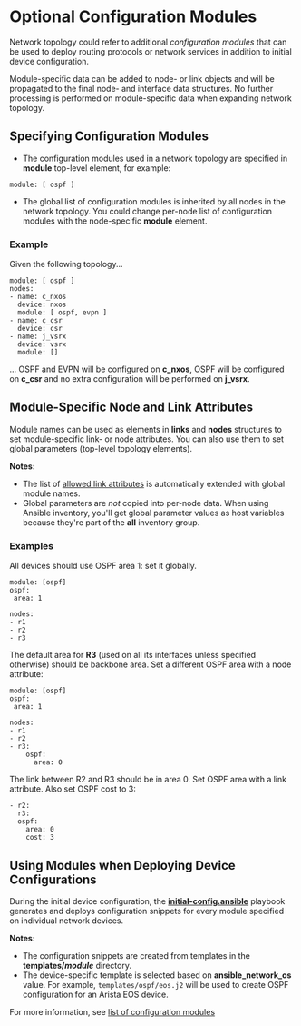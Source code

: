# Optional Configuration Modules

Network topology could refer to additional *configuration modules* that can be used to deploy routing protocols or network services in addition to initial device configuration. 

Module-specific data can be added to node- or link objects and will be propagated to the final node- and interface data structures. No further processing is performed on module-specific data when expanding network topology.

## Specifying Configuration Modules

* The configuration modules used in a network topology are specified in **module** top-level element, for example:

```
module: [ ospf ]
```

* The global list of configuration modules is inherited by all nodes in the network topology. You could change per-node list of configuration modules with the node-specific **module** element.

### Example

Given the following topology...

```
module: [ ospf ]
nodes:
- name: c_nxos
  device: nxos
  module: [ ospf, evpn ] 
- name: c_csr
  device: csr
- name: j_vsrx
  device: vsrx
  module: []
```

... OSPF and EVPN will be configured on **c_nxos**, OSPF will be configured on **c_csr** and no extra configuration will be performed on **j_vsrx**.

## Module-Specific Node and Link Attributes

Module names can be used as elements in **links** and **nodes** structures to set module-specific link- or node attributes. You can also use them to set global parameters (top-level topology elements).

**Notes:** 

* The list of [allowed link attributes](links.md#link-attributes) is automatically extended with global module names.
* Global parameters are *not* copied into per-node data. When using Ansible inventory, you'll get global parameter values as host variables because they're part of the **all** inventory group.

### Examples

All devices should use OSPF area 1: set it globally.

```
module: [ospf]
ospf:
 area: 1
 
nodes:
- r1
- r2
- r3
```

The default area for **R3** (used on all its interfaces unless specified otherwise) should be backbone area. Set a different OSPF area with a node attribute:

```
module: [ospf]
ospf:
 area: 1
 
nodes:
- r1
- r2
- r3:
    ospf:
      area: 0
```

The link between R2 and R3 should be in area 0. Set OSPF area with a link attribute. Also set OSPF cost to 3:

```
- r2:
  r3:
  ospf:
    area: 0
    cost: 3
```

## Using Modules when Deploying Device Configurations

During the initial device configuration, the **[initial-config.ansible](configs.md)** playbook generates and deploys configuration snippets for every module specified on individual network devices.

**Notes:**

* The configuration snippets are created from templates in the **templates/_module_** directory. 
* The device-specific template is selected based on **ansible_network_os** value. For example, `templates/ospf/eos.j2` will be used to create OSPF configuration for an Arista EOS device.

For more information, see [list of configuration modules](module-reference.md)
